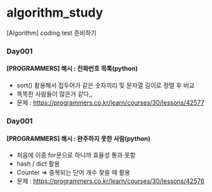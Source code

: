 # algorithm_study
[Algorithm] coding test 준비하기

### Day001 
#### [PROGRAMMERS] 해시 : 전화번호 목록(python)

* sort() 활용해서 접두어가 같은 숫자끼리 및 문자열 길이로 정렬 후 비교
* 똑똑한 사람들이 많은거 같다,,
* 문제 : https://programmers.co.kr/learn/courses/30/lessons/42577


### Day001 
#### [PROGRAMMERS] 해시 : 완주하지 못한 사람(python)

* 처음에 이중 for문으로 하니까 효율성 통과 못함
* hash / dict 활용
* Counter => 중복되는 단어 개수 찾을 때 활용
* 문제 : https://programmers.co.kr/learn/courses/30/lessons/42576
